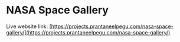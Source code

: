 # NASA Space Gallery

Live website link: [https://projects.prantaneelpegu.com/nasa-space-gallery/](https://projects.prantaneelpegu.com/nasa-space-gallery/)
